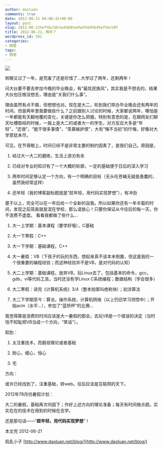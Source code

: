 ```yaml
---
author: daoluan
comments: true
date: 2012-06-21 04:08:42+00:00
layout: post
slug: 2012-06-21%ef%bc%8c%e4%b8%a4%e5%b9%b4%ef%bc%9f
title: 2012-06-21，两年？
wordpress_id: 581
categories:
- 随笔
tags:
- 随笔
---
```


![](http://t2.gstatic.com/images?q=tbn:ANd9GcQFSVzoQ4ypMJ8mWAhBoPxSS0gpKTgWkM\_tjv6263rbOK91manItpjeV6n2dA)

转眼又过了一年，是荒废了还是珍惜了...大学过了两年，还剩两年！

问大伙要不要去参加今晚的毕业晚会，有“最炫民族风”，其实我是不想去的，结果大伙也压根没想去，理由是“关我们什么事”。

理由虽然有点不屑，但想想也对。现在是大二，轮到我们举办毕业晚会还有两年的时间，但是两年里我要做些什么？之前跟别人讨论的时候，大家都说两年，哪怕是一年都能有天翻地覆的变化，关键是你怎么把握。特别有意思的是，在跟网友们聊天吐槽取经的时候，一报上是大二的或者大一的学生，对方反应大多是“年轻”，“还很”，“能干很多事情”，“羡慕嫉妒恨”，大有“悔不当初”的忏悔，好像对大学意犹未尽。

可见，在节骨眼上，时间已经不是非常主要的制约因素了，是我们自己。原因是，



	
  1. 经过大一大二的磨练，生活上游刃有余

	
  2. 已经对专业的知识有了一个大概的轮廓，一定的基础便于日后的深入学习

	
  3. 两年时间足够认定一个方向，有一个明确的目标（无头吃苍蝇无疑是愚蠢的，虽然我经常这样）

	
  4. 还年轻（我的博客副标题就是“趁年轻，用代码实现梦想”），有冲劲




<!-- more -->


基于以上，完全可以在一年后给一个全新的自我。所以如果你还有一年半载的时间，发现之前简直就是混在学校，那么请放心！只要你保证从今往后的每一天，你不浪费不虚度。
看看我都做了些什么...



	
  1. 大一上学期：基本课程（要学好哦），C基础

	
  2. 大一下寒假：C++

	
  3. 大一下学期：基础课程，C++

	
  4. 大一暑假：VB（下孩子的玩的东西，想起来真不该本末倒置，但这是我的一个很重要的编程经验；而这种经验并不是VB，是对代码的认知）

	
  5. 大二上学期：基础课程，放弃VB，玩Linux去了，包括基本的命令，gcc，gdb，vi等代码工具，当时还没有学Linux C系统编程；数据结构（学会很多）

	
  6. 大二寒假：读完《计算机系统》3/4（整本拍案叫绝称快）；初涉算法

	
  7. 大二下学期至今：算法，操作系统，计算机网络（以上仍旧学习领悟中）；开始acm（水平...），参加了“蓝桥杯”的比赛...


我觉得算是浪费的时间应该是大一暑假的那会，去玩VB是一个错误的决定（当时恬不知耻把VB当成一个方向，“笑话”）。

软肋：

	
  1. 太注重技术，而藐视理论或者基础

	
  2. 耐心，细心，恒心

	
  3. 宅


方向：

或许已经找到了，注重基础，转web。往后应该是互联网的天下。

2012年78月份暑假计划：

大二的暑假，基础再次巩固下；作好上述方向的理论准备；每天有时间做点题。实实在在的技术在用到的时候在去学。

还是那句话——“**趁年轻，用代码实现梦想**”！

本文完 2012-06-21

捣乱小子 [http://www.daoluan.net/blog/](http://www.daoluan.net/blog/)
